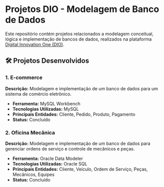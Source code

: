 # Projetos DIO - Modelagem de Banco de Dados

Este repositório contém projetos relacionados a modelagem conceitual, lógica e implementação de bancos de dados, realizados na plataforma [Digital Innovation One (DIO)](https://www.dio.me).

## 🛠️ Projetos Desenvolvidos

### 1. E-commerce
**Descrição:** Modelagem e implementação de um banco de dados para um sistema de comércio eletrônico.
- **Ferramenta:** MySQL Workbench
- **Tecnologias Utilizadas:** MySQL
- **Principais Entidades:** Cliente, Pedido, Produto, Pagamento
- **Status:** Concluído

### 2. Oficina Mecânica
**Descrição:** Modelagem e implementação de um banco de dados para gerenciar ordens de serviço e controle de mecânicos e peças.
- **Ferramenta:** Oracle Data Modeler
- **Tecnologias Utilizadas:** Oracle SQL
- **Principais Entidades:** Cliente, Veículo, Ordem de Serviço, Peças, Mecânicos, Equipes
- **Status:** Concluído